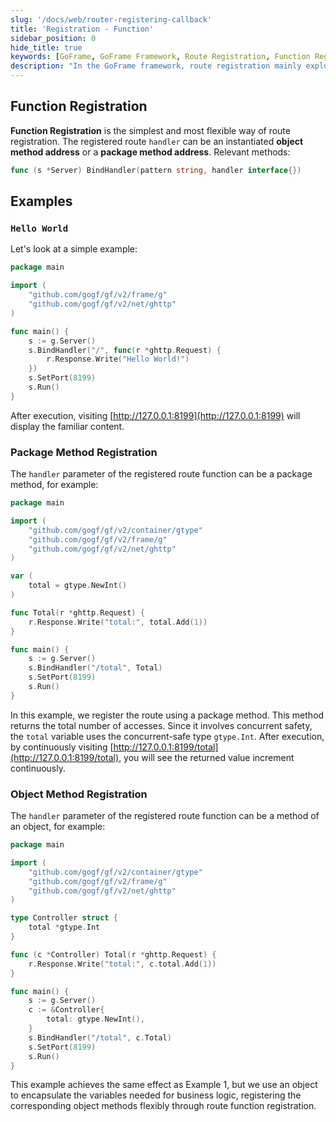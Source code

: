 ```yaml
---
slug: '/docs/web/router-registering-callback'
title: 'Registration - Function'
sidebar_position: 0
hide_title: true
keywords: [GoFrame, GoFrame Framework, Route Registration, Function Registration, Object Methods, Package Methods, ghttp, Instantiated Methods, Concurrent Safety, Framework Examples]
description: "In the GoFrame framework, route registration mainly explores the flexibility of function registration methods. Through examples, it demonstrates how to use package methods and object methods for route function registration and how to ensure concurrent safety. Examples include generating a simple 'Hello World' and calculating the total number of visits, implementing access count maintenance through the use of the concurrent-safe type gtype.Int."
---
```


## Function Registration

**Function Registration** is the simplest and most flexible way of route registration. The registered route `handler` can be an instantiated **object method address** or a **package method address**. Relevant methods:

```go
func (s *Server) BindHandler(pattern string, handler interface{})
```

## Examples

### `Hello World`

Let's look at a simple example:

```go
package main

import (
    "github.com/gogf/gf/v2/frame/g"
    "github.com/gogf/gf/v2/net/ghttp"
)

func main() {
    s := g.Server()
    s.BindHandler("/", func(r *ghttp.Request) {
        r.Response.Write("Hello World!")
    })
    s.SetPort(8199)
    s.Run()
}
```

After execution, visiting [http://127.0.0.1:8199](http://127.0.0.1:8199) will display the familiar content.

### Package Method Registration

The `handler` parameter of the registered route function can be a package method, for example:

```go
package main

import (
    "github.com/gogf/gf/v2/container/gtype"
    "github.com/gogf/gf/v2/frame/g"
    "github.com/gogf/gf/v2/net/ghttp"
)

var (
    total = gtype.NewInt()
)

func Total(r *ghttp.Request) {
    r.Response.Write("total:", total.Add(1))
}

func main() {
    s := g.Server()
    s.BindHandler("/total", Total)
    s.SetPort(8199)
    s.Run()
}
```

In this example, we register the route using a package method. This method returns the total number of accesses. Since it involves concurrent safety, the `total` variable uses the concurrent-safe type `gtype.Int`. After execution, by continuously visiting [http://127.0.0.1:8199/total](http://127.0.0.1:8199/total), you will see the returned value increment continuously.

### Object Method Registration

The `handler` parameter of the registered route function can be a method of an object, for example:

```go
package main

import (
    "github.com/gogf/gf/v2/container/gtype"
    "github.com/gogf/gf/v2/frame/g"
    "github.com/gogf/gf/v2/net/ghttp"
)

type Controller struct {
    total *gtype.Int
}

func (c *Controller) Total(r *ghttp.Request) {
    r.Response.Write("total:", c.total.Add(1))
}

func main() {
    s := g.Server()
    c := &Controller{
        total: gtype.NewInt(),
    }
    s.BindHandler("/total", c.Total)
    s.SetPort(8199)
    s.Run()
}
```

This example achieves the same effect as Example 1, but we use an object to encapsulate the variables needed for business logic, registering the corresponding object methods flexibly through route function registration.